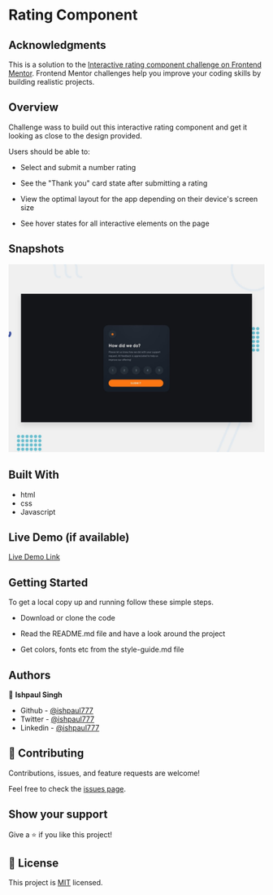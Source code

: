 
# Rating Component
## Acknowledgments
 This is a solution to the [Interactive rating component challenge on Frontend Mentor](https://www.frontendmentor.io/challenges/interactive-rating-component-koxpeBUmI). Frontend Mentor challenges help you improve your coding skills by building realistic projects. 


## Overview

Challenge wass to build out this interactive rating component and get it looking as close to the design provided.

Users should be able to:

- Select and submit a number rating

- See the "Thank you" card state after submitting a rating

- View the optimal layout for the app depending on their device's screen size

- See hover states for all interactive elements on the page

## Snapshots
![](./design/desktop-preview.jpg)

## Built With

- html
- css
- Javascript

## Live Demo (if available)

[Live Demo Link](https://ishpaul777.github.io/Rating-component/)


## Getting Started

To get a local copy up and running follow these simple steps.

- Download or clone the code 

- Read the README.md file and have a look around the project

- Get colors, fonts etc from the style-guide.md file


## Authors

👤 **Ishpaul Singh**

- Github - [@ishpaul777](https://github.com/ishpaul777)
- Twitter - [@ishpaul777](https://twitter.com/ishpaul777)
- Linkedin - [@ishpaul777](https://www.linkedin.com/in/ishpaul-singh-264590226/)


## 🤝 Contributing

Contributions, issues, and feature requests are welcome!

Feel free to check the [issues page](../../issues/).

## Show your support

Give a ⭐️ if you like this project!

## 📝 License

This project is [MIT](./MIT.md) licensed.
